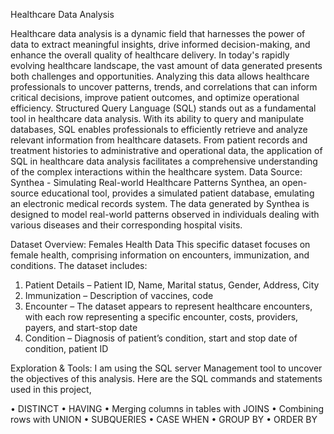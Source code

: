 Healthcare Data Analysis

Healthcare data analysis is a dynamic field that harnesses the power of data to extract meaningful insights, drive informed decision-making, and enhance the overall quality of healthcare delivery. In today's rapidly evolving healthcare landscape, the vast amount of data generated presents both challenges and opportunities. Analyzing this data allows healthcare professionals to uncover patterns, trends, and correlations that can inform critical decisions, improve patient outcomes, and optimize operational efficiency.
Structured Query Language (SQL) stands out as a fundamental tool in healthcare data analysis. With its ability to query and manipulate databases, SQL enables professionals to efficiently retrieve and analyze relevant information from healthcare datasets. From patient records and treatment histories to administrative and operational data, the application of SQL in healthcare data analysis facilitates a comprehensive understanding of the complex interactions within the healthcare system.
Data Source: Synthea - Simulating Real-world Healthcare Patterns 
Synthea, an open-source educational tool, provides a simulated patient database, emulating an electronic medical records system. The data generated by Synthea is designed to model real-world patterns observed in individuals dealing with various diseases and their corresponding hospital visits.

Dataset Overview: Females Health Data
This specific dataset focuses on female health, comprising information on encounters, immunization, and conditions. The dataset includes:
1.	Patient Details – Patient ID, Name, Marital status, Gender, Address, City 
2.	Immunization – Description of vaccines, code
3.	Encounter – The dataset appears to represent healthcare encounters, with each row representing a specific encounter, costs, providers, payers, and start-stop date
4.	Condition – Diagnosis of patient’s condition, start and stop date of condition, patient ID
   
Exploration & Tools:
I am using the SQL server Management tool to uncover the objectives of this analysis. Here are the SQL commands and statements used in this project,

•	DISTINCT
•	HAVING
•	Merging columns in tables with JOINS
•	Combining rows with UNION
•	SUBQUERIES 
•	CASE WHEN
•	GROUP BY
•	 ORDER BY

